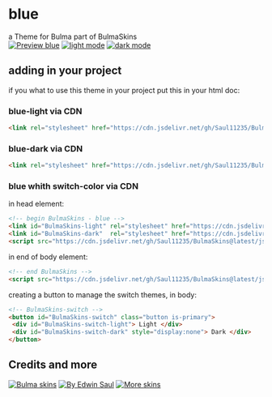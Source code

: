 # blue            
a Theme for Bulma part of BulmaSkins             
[![ Preview blue ](https://img.shields.io/badge/-Preview_blue-red)](https://saul11235.github.io/BulmaSkins?&skin=blue)
[![ light mode ](https://img.shields.io/badge/-light_mode-black)](https://saul11235.github.io/BulmaSkins?&skin=blue&dark=false)
[![ dark mode ](https://img.shields.io/badge/-dark_mode-black)](https://saul11235.github.io/BulmaSkins?&skin=blue&dark=true)
## adding in your project
if you what to use this theme in your project put this in your html doc:
### blue-light via CDN
```html
<link rel="stylesheet" href="https://cdn.jsdelivr.net/gh/Saul11235/BulmaSkins@latest/css/blue.light.css">
```
### blue-dark via CDN
```html
<link rel="stylesheet" href="https://cdn.jsdelivr.net/gh/Saul11235/BulmaSkins@latest/css/blue.dark.css">
```
### blue whith switch-color via CDN
in head element:
```html
<!-- begin BulmaSkins - blue -->
<link id="BulmaSkins-light" rel="stylesheet" href="https://cdn.jsdelivr.net/gh/Saul11235/BulmaSkins@latest/css/blue.light.css">
<link id="BulmaSkins-dark"  rel="stylesheet" href="https://cdn.jsdelivr.net/gh/Saul11235/BulmaSkins@latest/css/blue.dark.css">
<script src="https://cdn.jsdelivr.net/gh/Saul11235/BulmaSkins@latest/js/cdn/first.js"></script>
```
in end of body element:            
```html
<!-- end BulmaSkins -->
<script src="https://cdn.jsdelivr.net/gh/Saul11235/BulmaSkins@latest/js/cdn/last.js"></script>
```
creating a button to manage the switch themes, in body:            
```html
<!-- BulmaSkins-switch -->
<button id="BulmaSkins-switch" class="button is-primary">
 <div id="BulmaSkins-switch-light"> Light </div>
 <div id="BulmaSkins-switch-dark" style="display:none"> Dark </div>
</button>
```
## Credits and more 
[![Bulma skins](https://img.shields.io/badge/-Bulma_skins-blue)](https://saul11235.github.io/BulmaSkins/)
[![By Edwin Saul](https://img.shields.io/badge/-By_Edwin_Saul-black)](https://edwinsaul.com)
[![More skins](https://img.shields.io/badge/-More_skins-white)](https://github.com/Saul11235/BulmaSkins)
